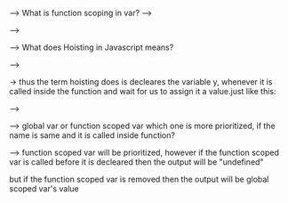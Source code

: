 --> What is function scoping in var?
--><script>
    var x = function(){
        var y =1;
        console.log(y); //shows answer 1 //this is function scoped call 
    }
    console.log(y); //shows error //outside of function scope
    x()
</script>

--> <script>
    var x = function(){
        if(true){
            var y =1;
            console.log(y); //shows answer 1 //this is block scoped call

        }

        console.log(y); //shows answer 1 //this is function scoped call
    }
    console.log(y) //shows error //outside of function scope
    x()    
</script>

--> What does Hoisting in Javascript means?

--><script>
    var x=function(){

        console.log(y); //shows undefined which means it can find y inside the function() but to console.log(y), still no value is assigned

        console.log(z); // shows error, as "z" is not present anywhere in the function scope

        var y = 1;
    }
    x();
</script>

-> thus the term hoisting does is decleares the variable y, whenever it is called inside the function and wait for us to assign it a value.just like this:

--><script>
    var x=function(){
        var y;
        console.log(y); 
        var y = 1;
    }
    x();
</script>

--> global var or function scoped var which one is more prioritized, if the name is same and it is called inside function?

--> function scoped var will be prioritized, however if the function scoped var is called before it is decleared then the output will be "undefined"
<script>
    var y=2;
    var x=function(){
        
        console.log(y); // output = undefined
        var y = 1;
    }
    x();
</script> 
but if the function scoped var is removed then the output will be global scoped var's value
<script>
<script>
    var y=2;
    var x=function(){
        
        console.log(y); // output = 2
        
    }
    x();
</script> 
</script>